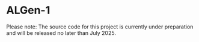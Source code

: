 # ALGen-1

Please note: The source code for this project is currently under preparation and will be released no later than July 2025.
